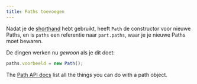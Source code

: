 ```yaml
---
title: Paths toevoegen
---
```


Nadat je de [shorthand](/howtos/core/shorthand/) hebt gebruikt, heeft `Path` de constructor voor nieuwe Paths, en is `paths` een referentie naar `part.paths`, waar je je nieuwe Paths moet bewaren.

De dingen werken nu *gewoon* als je dit doet:

```js
paths.voorbeeld = new Path();
```

<Tip>

The [Path API docs](/reference/api/path/) list all the things you can do with a path object.

</Tip>


